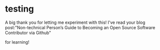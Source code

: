 testing
=======
A big thank you for letting me experiment with this! I've read your blog post:"Non-technical Person’s Guide to Becoming an Open Source Software Contributor via Github"

for learning!
